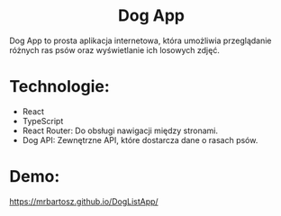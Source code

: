 <h1 align="center">Dog App</h1> 
Dog App to prosta aplikacja internetowa, która umożliwia przeglądanie różnych ras psów oraz wyświetlanie ich losowych zdjęć.

# Technologie:
* React
* TypeScript
* React Router: Do obsługi nawigacji między stronami.
* Dog API: Zewnętrzne API, które dostarcza dane o rasach psów.

# Demo:

https://mrbartosz.github.io/DogListApp/

